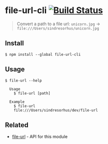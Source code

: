# file-url-cli [![Build Status](https://travis-ci.org/sindresorhus/file-url-cli.svg?branch=master)](https://travis-ci.org/sindresorhus/file-url-cli)

> Convert a path to a file url: `unicorn.jpg` → `file:///Users/sindresorhus/unicorn.jpg`


## Install

```
$ npm install --global file-url-cli
```


## Usage

```
$ file-url --help

  Usage
    $ file-url [path]

  Example
    $ file-url
    file:///Users/sindresorhus/dev/file-url
```


## Related

- [file-url](https://github.com/sindresorhus/file-url) - API for this module
